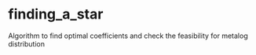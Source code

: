 # finding_a_star
Algorithm to find optimal coefficients and check the feasibility for metalog distribution
